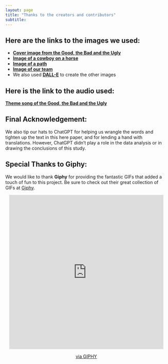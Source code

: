 ```yaml
---
layout: page
title: "Thanks to the creators and contributors"
subtitle: 
---
```


## Here are the links to the images we used:

- **[Cover image from the Good, the Bad and the Ugly](https://mubi.com/en/ch/films/the-good-the-bad-and-the-ugly)**
- **[Image of a cowboy on a horse](https://stockcake.com/i/cowboy-riding-horse_1211690_703195)**
- **[Image of a path](https://stock.adobe.com/fr/search/images?k=desert+path)**
- **[Image of our team](https://centerofthewest.org/2015/08/19/treasures-from-our-west-photograph-of-kids-at-valley-ranch/)**
- We also used **[DALL-E](https://openai.com/index/dall-e/)** to create the other images

## Here is the link to the audio used:

**[Theme song of the Good, the Bad and the Ugly](https://www.youtube.com/watch?v=J9EZGHcu3E8)**

## Final Acknowledgement:

We also tip our hats to ChatGPT for helping us wrangle the words and tighten up the text in this here paper, and for lending a hand with translations. However, ChatGPT didn’t play a role in the data analysis or in drawing the conclusions of this study.

## Special Thanks to Giphy:

We would like to thank **Giphy** for providing the fantastic GIFs that added a touch of fun to this project. Be sure to check out their great collection of GIFs at [Giphy](https://giphy.com).

<div style="text-align: center;">
  <iframe src="https://giphy.com/embed/7bumBQjZX8BgaE2zjv" width="480" height="480" style="border:none;" frameBorder="0" class="giphy-embed" allowFullScreen></iframe>
  <p><a href="https://giphy.com/gifs/Grittv-western-movie-conagher-7bumBQjZX8BgaE2zjv">via GIPHY</a></p>
</div>
